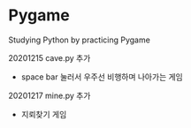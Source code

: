 # Pygame

Studying Python by practicing Pygame

20201215 cave.py 추가
- space bar 눌러서 우주선 비행하며 나아가는 게임

20201217 mine.py 추가
- 지뢰찾기 게임